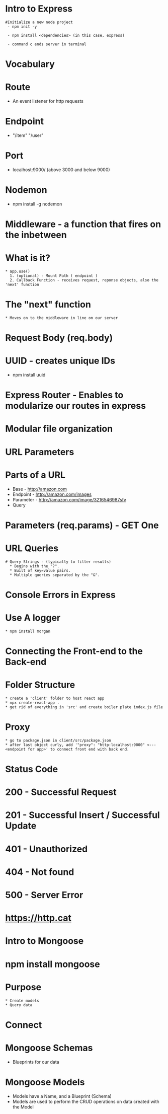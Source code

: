 # Intro to Express

    #Initialize a new node project
     - npm init -y

     - npm install <dependencies> (in this case, express)

     - command c ends server in terminal


# Vocabulary

 # Route
   * An event listener for http requests

 # Endpoint
   * "/item"  "/user"

 # Port
   * localhost:9000/ (above 3000 and below 9000)

# Nodemon
  * npm install -g nodemon

# Middleware - a function that fires on the inbetween
  # What is it?
    * app.use()
      1. (optional) - Mount Path ( endpoint )
      2. Callback Function - receives request, reponse objects, also the 'next' function
  # The "next" function
    * Moves on to the middleware in line on our server
# Request Body (req.body)

# UUID - creates unique IDs
  - npm install uuid

# Express Router - Enables to modularize our routes in express

# Modular file organization

# URL Parameters

  # Parts of a URL
   * Base - http://amazon.com
   * Endpoint - http://amazon.com/images
   * Parameter - http://amazon.com/image/3216546987sfv
   * Query

  # Parameters (req.params) - GET One

  # URL Queries

    # Query Strings - (typically to filter results)
      * Begins with the "?".
      * Built of key=value pairs.
      * Multiple queries separated by the "&".

# Console Errors in Express

  # Use A logger
    * npm install morgan

# Connecting the Front-end to the Back-end

  # Folder Structure
    * create a 'client' folder to host react app
    * npx create-react-app .
    * get rid of everything in 'src' and create boiler plate index.js file
  # Proxy
    * go to package.json in client/src/package.json
    * after last object curly, add '"proxy": "http:localhost:9000" <--- <endpoint for app>' to connect front end with back end.

# Status Code

  # 200 - Successful Request
  # 201 - Successful Insert / Successful Update
  # 401 - Unauthorized
  # 404 - Not found
  # 500 - Server Error

  # https://http.cat

# Intro to Mongoose
  # npm install mongoose

  # Purpose
    * Create models
    * Query data

  # Connect

# Mongoose Schemas
  * Blueprints for our data

# Mongoose Models
  * Models have a Name, and a Blueprint (Schema)
  * Models are used to perform the CRUD operations on data created with the Model